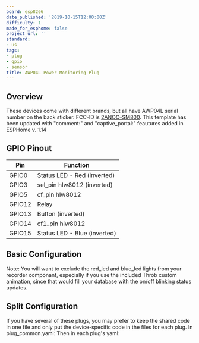 ```yaml
---
board: esp8266
date_published: '2019-10-15T12:00:00Z'
difficulty: 1
made_for_esphome: false
project_url: ''
standard:
- us
tags:
- plug
- gpio
- sensor
title: AWP04L Power Monitoring Plug
---
```


## Overview

These devices come with different brands, but all have AWP04L serial number on the back sticker. FCC-ID is [2ANOO-SM800](https://fccid.io/2ANOO-SM800).
This template has been updated with "comment:" and "captive_portal:" feautures added in ESPHome v. 1.14

## GPIO Pinout

| Pin    | Function                     |
| ------ | ---------------------------- |
| GPIO0  | Status LED - Red (inverted)  |
| GPIO3  | sel_pin hlw8012 (inverted)   |
| GPIO5  | cf_pin hlw8012               |
| GPIO12 | Relay                        |
| GPIO13 | Button (inverted)            |
| GPIO14 | cf1_pin hlw8012              |
| GPIO15 | Status LED - Blue (inverted) |

## Basic Configuration

Note: You will want to exclude the red_led and blue_led lights from your recorder componant, especially if you use the included Throb custom animation, since that would fill your database with the on/off blinking status updates.

## Split Configuration

If you have several of these plugs, you may prefer to keep the shared code in one file and only put the device-specific code in the files for each plug.
In plug_common.yaml:
Then in each plug's yaml: